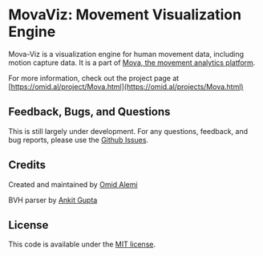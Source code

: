 MovaViz:  Movement Visualization Engine
=======

Mova-Viz is a visualization engine for human movement data, including motion capture data. 
It is a part of [Mova, the movement analytics platform](https://github.com/omimo/Mova). 



For more information, check out the project page at [https://omid.al/project/Mova.html](https://omid.al/projects/Mova.html)

## Feedback, Bugs, and Questions
This is still largely under development. 
For any questions, feedback, and bug reports, please use the [Github Issues](https://github.com/omimo/Mova-Viz/issues).

## Credits
Created and maintained by [Omid Alemi](https://omid.al/projects/)

BVH parser by [Ankit Gupta](https://github.com/gupta-ankit)

## License
This code is available under the [MIT license](http://opensource.org/licenses/MIT).